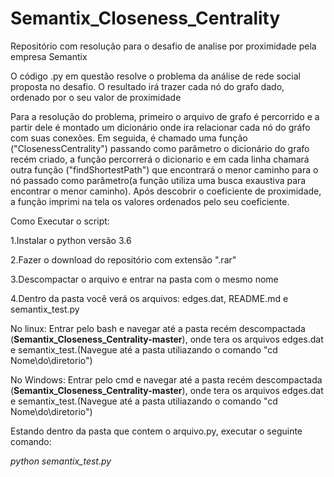 # Semantix_Closeness_Centrality

Repositório com resolução para o desafio de analise por proximidade pela empresa Semantix

O código .py em questão resolve o problema da análise de rede social proposta no desafio. O resultado irá trazer cada nó do grafo dado, ordenado por o seu valor de proximidade

Para a resolução do problema, primeiro o arquivo de grafo é percorrido e a partir dele é montado um dicionário onde ira relacionar cada nó do gráfo com suas conexões. Em seguida, é chamado uma função ("ClosenessCentrality") passando como parâmetro o dicionário do grafo recém criado, a função percorrerá o dicionario e em cada linha chamará outra função ("findShortestPath") que encontrará o menor caminho para o nó passado como parâmetro(a função utiliza uma busca exaustiva para encontrar o menor caminho). Após descobrir o coeficiente de proximidade, a função imprimi na tela os valores ordenados pelo seu coeficiente.

Como Executar o script:

1.Instalar o python versão 3.6

2.Fazer o download do repositório com extensão ".rar"

3.Descompactar o arquivo e entrar na pasta com o mesmo nome

4.Dentro da pasta você verá os arquivos: edges.dat, README.md e semantix_test.py


No linux: Entrar pelo bash e navegar até a pasta recém descompactada (**Semantix_Closeness_Centrality-master**), onde tera os arquivos edges.dat e semantix_test.(Navegue até a pasta utiliazando o comando "cd Nome\do\diretorio")

No Windows: Entrar pelo cmd e navegar até a pasta recém descompactada (**Semantix_Closeness_Centrality-master**), onde tera os arquivos edges.dat e semantix_test.(Navegue até a pasta utiliazando o comando "cd Nome\do\diretorio")

Estando dentro da pasta que contem o arquivo.py, executar o seguinte comando:

  _python semantix_test.py_
